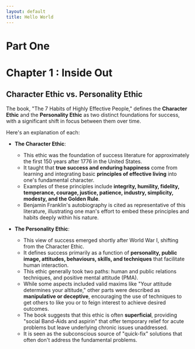 ```yaml
---
layout: default
title: Hello World
---
```


# Part One 

# Chapter 1 : Inside Out


## Character Ethic vs. Personality Ethic

The book, "The 7 Habits of Highly Effective People," defines the **Character Ethic** and the **Personality Ethic** as two distinct foundations for success, with a significant shift in focus between them over time.

Here's an explanation of each:

- **The Character Ethic**:
    - This ethic was the foundation of success literature for approximately the first 150 years after 1776 in the United States.
    - It taught that **true success and enduring happiness** come from learning and integrating basic **principles of effective living** into one's fundamental character.
    - Examples of these principles include **integrity, humility, fidelity, temperance, courage, justice, patience, industry, simplicity, modesty, and the Golden Rule**.
    - Benjamin Franklin's autobiography is cited as representative of this literature, illustrating one man's effort to embed these principles and habits deeply within his nature.
    
- **The Personality Ethic**:
    - This view of success emerged shortly after World War I, shifting from the Character Ethic.
    - It defines success primarily as a function of **personality, public image, attitudes, behaviours, skills, and techniques** that facilitate human interaction.
    - This ethic generally took two paths: human and public relations techniques, and positive mental attitude (PMA).
    - While some aspects included valid maxims like "Your attitude determines your altitude," other parts were described as **manipulative or deceptive**, encouraging the use of techniques to get others to like you or to feign interest to achieve desired outcomes.
    - The book suggests that this ethic is often **superficial**, providing "social Band-Aids and aspirin" that offer temporary relief for acute problems but leave underlying chronic issues unaddressed.
    - It is seen as the subconscious source of "quick-fix" solutions that often don't address the fundamental problems.
